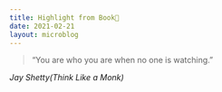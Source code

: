 ```yaml
---
title: Highlight from Book📑
date: 2021-02-21
layout: microblog
---
```


>“You are who you are when no one is watching.”

*Jay Shetty(Think Like a Monk)*